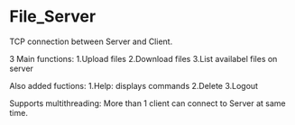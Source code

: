 # File_Server

TCP connection between Server and Client.

3 Main functions: 1.Upload files
                  2.Download files
                  3.List availabel files on server

Also added fuctions: 1.Help: displays commands
                     2.Delete
                     3.Logout

Supports multithreading: More than 1 client can connect to Server at same time.                   
